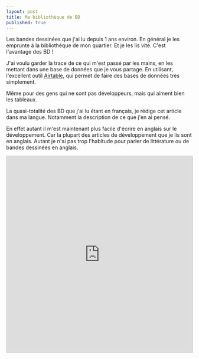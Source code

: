 ```yaml
---
layout: post
title: Ma bibliothèque de BD
published: true
---
```


Les bandes dessinées que j'ai lu depuis 1 ans environ.
En général je les emprunte à la bibliothèque de mon quartier. Et je les lis vite. C'est l'avantage des BD !

J'ai voulu garder la trace de ce qui m'est passé par les mains, en les mettant dans une base de données que je vous partage.
En utilisant, l'excellent outil [Airtable](https://airtable.com/invite/r/tmyzgSjU), qui permet de faire des bases de données très simplement.

Même pour des gens qui ne sont pas développeurs, mais qui aiment bien les tableaux.

La quasi-totalité des BD que j'ai lu étant en français, je rédige cet article dans ma langue.
Notamment la description de ce que j'en ai pensé.

En effet autant il m'est maintenant plus facile d'écrire en anglais sur le développement.
Car la plupart des articles de développement que je lis sont en anglais.
Autant je n'ai pas trop l'habitude pour parler de littérature ou de bandes dessinées en anglais.

<iframe class="airtable-embed" src="https://airtable.com/embed/shrLTgyc5wQqHcGqZ?backgroundColor=cyan&viewControls=on" frameborder="0" onmousewheel="" width="100%" height="533" style="background: transparent; border: 1px solid #ccc;"></iframe>
